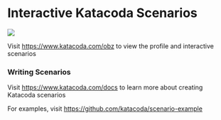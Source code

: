 # Interactive Katacoda Scenarios

[![](http://shields.katacoda.com/katacoda/obz/count.svg)](https://www.katacoda.com/obz "Get your profile on Katacoda.com")

Visit https://www.katacoda.com/obz to view the profile and interactive scenarios

### Writing Scenarios
Visit https://www.katacoda.com/docs to learn more about creating Katacoda scenarios

For examples, visit https://github.com/katacoda/scenario-example
